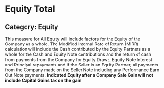 # Equity Total
## Category: Equity
This measure for All Equity will include factors for the Equity of the Company as a whole.
The Modified Internal Rate of Return (MIRR) calculation will include the Cash contributed by the Equity Partners as a whole for the Cash and Equity Note contributions and the return of cash from payments from the Company for Equity Draws, Equity Note Interest and Principal repayments and if the Seller is an Equity Partner, all payments from the Company made on the Seller Note including any Performance Earn Out Note payments.
**Indicated Equity after a Company Sale Gain will not include Capital Gains tax on the gain.**
